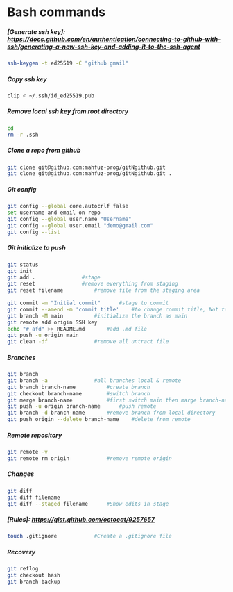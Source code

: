 # Bash commands
##### [Generate ssh key]: https://docs.github.com/en/authentication/connecting-to-github-with-ssh/generating-a-new-ssh-key-and-adding-it-to-the-ssh-agent
```bash
ssh-keygen -t ed25519 -C "github gmail"
```
##### Copy ssh key
```bash
clip < ~/.ssh/id_ed25519.pub
```
##### Remove local ssh key from root directory
```bash
cd
rm -r .ssh
```
##### Clone a repo from github
```bash
git clone git@github.com:mahfuz-prog/gitNgithub.git
git clone git@github.com:mahfuz-prog/gitNgithub.git .
```
##### Git config
```bash
git config --global core.autocrlf false
set username and email on repo
git config --global user.name "Username"
git config --global user.email "demo@gmail.com"
git config --list
```
##### Git initialize to push
```bash
git status
git init					
git add .				#stage
git reset				#remove everything from staging
git reset filename			#remove file from the staging area

git commit -m "Initial commit" 		#stage to commit	
git commit --amend -m 'commit title'	#to change commit title, Not to push this with other people
git branch -M main			#initialize the branch as main	
git remote add origin SSH key
echo "# afd" >> README.md		#add .md file
git push -u origin main
git clean -df				#remove all untract file
```
##### Branches
```bash
git branch
git branch -a 				#all branches local & remote
git branch branch-name			#create branch
git checkout branch-name 		#switch branch
git merge branch-name			#first switch main then marge branch-name
git push -u origin branch-name		#push remote
git branch -d branch-name 		#remove branch from local directory
git push origin --delete branch-name 	#delete from remote
```
##### Remote repository
```bash
git remote -v
git remote rm origin			#remove remote origin
```
##### Changes
```bash
git diff
git diff filename
git diff --staged filename		#Show edits in stage 
```
##### [Rules]: https://gist.github.com/octocat/9257657
```bash
touch .gitignore			#Create a .gitignore file
```
##### Recovery
```bash
git reflog
git checkout hash
git branch backup
```